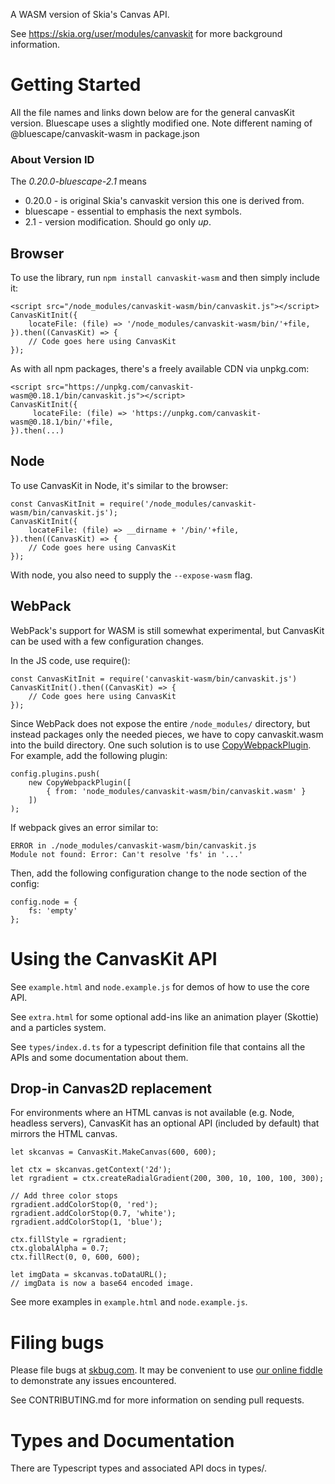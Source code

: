 A WASM version of Skia's Canvas API.

See https://skia.org/user/modules/canvaskit for more background information.

# Getting Started
All the file names and links down below are for the general canvasKit version.
Bluescape uses a slightly modified one. Note different naming of
@bluescape/canvaskit-wasm in package.json

### About Version ID 
The *0.20.0-bluescape-2.1* means
- 0.20.0 - is original Skia's canvaskit version this one is derived from.
- bluescape - essential to emphasis the next symbols.
- 2.1 - version modification. Should go only *up*.

## Browser
To use the library, run `npm install canvaskit-wasm` and then simply include it:

    <script src="/node_modules/canvaskit-wasm/bin/canvaskit.js"></script>
    CanvasKitInit({
        locateFile: (file) => '/node_modules/canvaskit-wasm/bin/'+file,
    }).then((CanvasKit) => {
        // Code goes here using CanvasKit
    });

As with all npm packages, there's a freely available CDN via unpkg.com:

    <script src="https://unpkg.com/canvaskit-wasm@0.18.1/bin/canvaskit.js"></script>
    CanvasKitInit({
         locateFile: (file) => 'https://unpkg.com/canvaskit-wasm@0.18.1/bin/'+file,
    }).then(...)

## Node
To use CanvasKit in Node, it's similar to the browser:

    const CanvasKitInit = require('/node_modules/canvaskit-wasm/bin/canvaskit.js');
    CanvasKitInit({
        locateFile: (file) => __dirname + '/bin/'+file,
    }).then((CanvasKit) => {
        // Code goes here using CanvasKit
    });

With node, you also need to supply the `--expose-wasm` flag.

## WebPack

WebPack's support for WASM is still somewhat experimental, but CanvasKit can be
used with a few configuration changes.

In the JS code, use require():

    const CanvasKitInit = require('canvaskit-wasm/bin/canvaskit.js')
    CanvasKitInit().then((CanvasKit) => {
        // Code goes here using CanvasKit
    });

Since WebPack does not expose the entire `/node_modules/` directory, but instead
packages only the needed pieces, we have to copy canvaskit.wasm into the build directory.
One such solution is to use [CopyWebpackPlugin](https://github.com/webpack-contrib/copy-webpack-plugin).
For example, add the following plugin:

    config.plugins.push(
        new CopyWebpackPlugin([
            { from: 'node_modules/canvaskit-wasm/bin/canvaskit.wasm' }
        ])
    );

If webpack gives an error similar to:

    ERROR in ./node_modules/canvaskit-wasm/bin/canvaskit.js
    Module not found: Error: Can't resolve 'fs' in '...'

Then, add the following configuration change to the node section of the config:

    config.node = {
        fs: 'empty'
    };


# Using the CanvasKit API

See `example.html` and `node.example.js` for demos of how to use the core API.

See `extra.html` for some optional add-ins like an animation player (Skottie)
and a particles system.

See `types/index.d.ts` for a typescript definition file that contains all the
APIs and some documentation about them.

## Drop-in Canvas2D replacement
For environments where an HTML canvas is not available (e.g. Node, headless servers),
CanvasKit has an optional API (included by default) that mirrors the HTML canvas.

    let skcanvas = CanvasKit.MakeCanvas(600, 600);

    let ctx = skcanvas.getContext('2d');
    let rgradient = ctx.createRadialGradient(200, 300, 10, 100, 100, 300);

    // Add three color stops
    rgradient.addColorStop(0, 'red');
    rgradient.addColorStop(0.7, 'white');
    rgradient.addColorStop(1, 'blue');

    ctx.fillStyle = rgradient;
    ctx.globalAlpha = 0.7;
    ctx.fillRect(0, 0, 600, 600);

    let imgData = skcanvas.toDataURL();
    // imgData is now a base64 encoded image.

See more examples in `example.html` and `node.example.js`.


# Filing bugs

Please file bugs at [skbug.com](skbug.com).
It may be convenient to use [our online fiddle](jsfiddle.skia.org/canvaskit) to demonstrate any issues encountered.

See CONTRIBUTING.md for more information on sending pull requests.

# Types and Documentation

There are Typescript types and associated API docs in types/.
